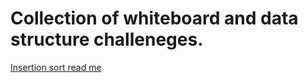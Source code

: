 # Collection of whiteboard and data structure challeneges.
[Insertion sort read me](.../Implementations/InsertionSort/ReadMe.md)